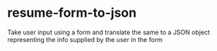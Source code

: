 # resume-form-to-json
Take user input using a form and translate the same to a JSON object representing the info supplied by the user in the form
